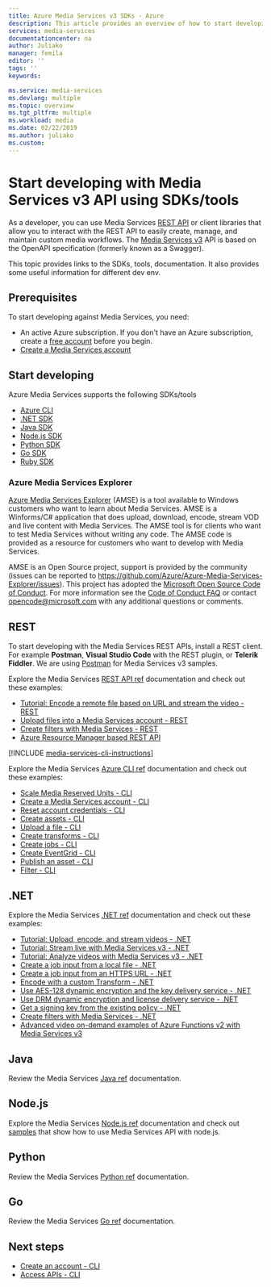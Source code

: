 ```yaml
---
title: Azure Media Services v3 SDKs - Azure
description: This article provides an overview of how to start developing with  Media Services v3 API using SDKs/tools.
services: media-services
documentationcenter: na
author: Juliako
manager: femila
editor: ''
tags: ''
keywords: 

ms.service: media-services
ms.devlang: multiple
ms.topic: overview
ms.tgt_pltfrm: multiple
ms.workload: media
ms.date: 02/22/2019
ms.author: juliako
ms.custom: 
---
```


# Start developing with Media Services v3 API using SDKs/tools

As a developer, you can use Media Services [REST API](https://aka.ms/ams-v3-rest-ref) or client libraries that allow you to interact with the REST API to easily create, manage, and maintain custom media workflows. The [Media Services v3](https://aka.ms/ams-v3-rest-sdk) API is based on the OpenAPI specification (formerly known as a Swagger).

This topic provides links to the SDKs, tools, documentation. It also provides some useful information for different dev env.

## Prerequisites

To start developing against Media Services, you need:

- An active Azure subscription. If you don't have an Azure subscription, create a [free account](https://azure.microsoft.com/free/?ref=microsoft.com&utm_source=microsoft.com&utm_medium=docs&utm_campaign=visualstudio) before you begin.
- [Create a Media Services account](create-account-cli-how-to.md)

## Start developing

Azure Media Services supports the following SDKs/tools 

- [Azure CLI](https://aka.ms/ams-v3-cli) 
- [.NET SDK](https://aka.ms/ams-v3-dotnet-sdk)
- [Java SDK](https://aka.ms/ams-v3-java-sdk)
- [Node.js SDK](https://aka.ms/ams-v3-nodejs-sdk)
- [Python SDK](https://aka.ms/ams-v3-python-sdk)
- [Go SDK](https://aka.ms/ams-v3-go-sdk)
- [Ruby SDK](https://aka.ms/ams-v3-ruby-sdk)

### Azure Media Services Explorer

[Azure Media Services Explorer](https://github.com/Azure/Azure-Media-Services-Explorer) (AMSE) is a tool available to Windows customers who want to learn about Media Services. AMSE is a Winforms/C# application that does upload, download, encode, stream VOD and live content with Media Services. The AMSE tool is for clients who want to test Media Services without writing any code. The AMSE code is provided as a resource for customers who want to develop with Media Services.

AMSE is an Open Source project, support is provided by the community (issues can be reported to https://github.com/Azure/Azure-Media-Services-Explorer/issues). This project has adopted the [Microsoft Open Source Code of Conduct](https://opensource.microsoft.com/codeofconduct/). For more information see the [Code of Conduct FAQ](https://opensource.microsoft.com/codeofconduct/faq/) or contact opencode@microsoft.com with any additional questions or comments.

## REST

To start developing with the Media Services REST APIs, install a REST client. For example **Postman**, **Visual Studio Code** with the REST plugin, or **Telerik Fiddler**. We are using [Postman](media-rest-apis-with-postman.md) for Media Services v3 samples.

Explore the Media Services [REST API ref](https://aka.ms/ams-v3-rest-ref) documentation and check out these examples:

- [Tutorial: Encode a remote file based on URL and stream the video - REST](stream-files-tutorial-with-rest.md)
- [Upload files into a Media Services account - REST](upload-files-rest-how-to.md)
- [Create filters with Media Services - REST](filters-dynamic-manifest-rest-howto.md)
- [Azure Resource Manager based REST API](https://github.com/Azure-Samples/media-services-v3-arm-templates)

<!-- ## CLI -->
[!INCLUDE [media-services-cli-instructions](../../../includes/media-services-cli-instructions.md)]

Explore the Media Services [Azure CLI ref](https://aka.ms/ams-v3-cli-ref) documentation and check out these examples:

- [Scale Media Reserved Units - CLI](media-reserved-units-cli-how-to.md)
- [Create a Media Services account - CLI](./scripts/cli-create-account.md) 
- [Reset account credentials - CLI](./scripts/cli-reset-account-credentials.md)
- [Create assets - CLI](./scripts/cli-create-asset.md)
- [Upload a file - CLI](./scripts/cli-upload-file-asset.md)
- [Create transforms - CLI](./scripts/cli-create-transform.md)
- [Create jobs - CLI](./scripts/cli-create-jobs.md)
- [Create EventGrid - CLI](./scripts/cli-create-event-grid.md)
- [Publish an asset - CLI](./scripts/cli-publish-asset.md)
- [Filter - CLI](filters-dynamic-manifest-cli-howto.md)

## .NET

Explore the Media Services [.NET ref](https://aka.ms/ams-v3-dotnet-ref) documentation and check out these examples:

- [Tutorial: Upload, encode, and stream videos - .NET](stream-files-tutorial-with-api.md) 
- [Tutorial: Stream live with Media Services v3 - .NET](stream-live-tutorial-with-api.md)
- [Tutorial: Analyze videos with Media Services v3 - .NET](analyze-videos-tutorial-with-api.md)
- [Create a job input from a local file - .NET](job-input-from-local-file-how-to.md)
- [Create a job input from an HTTPS URL - .NET](job-input-from-http-how-to.md)
- [Encode with a custom Transform - .NET](customize-encoder-presets-how-to.md)
- [Use AES-128 dynamic encryption and the key delivery service - .NET](protect-with-aes128.md)
- [Use DRM dynamic encryption and license delivery service - .NET](protect-with-drm.md)
- [Get a signing key from the existing policy - .NET](get-content-key-policy-dotnet-howto.md)
- [Create filters with Media Services - .NET](filters-dynamic-manifest-dotnet-howto.md)
- [Advanced video on-demand examples of Azure Functions v2 with Media Services v3](https://aka.ms/ams3functions)

## Java

Review the Media Services [Java ref](https://aka.ms/ams-v3-java-ref) documentation.

## Node.js

Explore the Media Services [Node.js ref](https://aka.ms/ams-v3-nodejs-ref) documentation and check out [samples](https://github.com/Azure-Samples/media-services-v3-node-tutorials) that show how to use Media Services API with node.js.

## Python

Review the Media Services [Python ref](https://aka.ms/ams-v3-python-ref) documentation.

## Go

Review the Media Services [Go ref](https://aka.ms/ams-v3-go-ref) documentation.

## Next steps

- [Create an account - CLI](create-account-cli-how-to.md)
- [Access APIs - CLI](access-api-cli-how-to.md)

